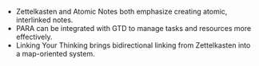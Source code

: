 - Zettelkasten and Atomic Notes both emphasize creating atomic, interlinked notes.
- PARA can be integrated with GTD to manage tasks and resources more effectively.
- Linking Your Thinking brings bidirectional linking from Zettelkasten into a map-oriented system.